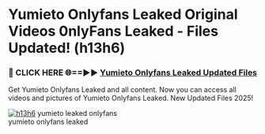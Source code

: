 # Yumieto Onlyfans Leaked Original Videos 0nlyFans Leaked - Files Updated! (h13h6)

<h3>🔴 CLICK HERE 🌐==►► <a href="https://tinyurl.com/x26r9saj" rel="nofollow">Yumieto Onlyfans Leaked Updated Files</a></h3>

Get Yumieto Onlyfans Leaked and all content. Now you can access all videos and pictures of Yumieto Onlyfans Leaked. New Updated Files 2025!

[![h13h6](https://i.imgur.com/LkgZPqh.gif)](https://tinyurl.com/x26r9saj)
yumieto leaked onlyfans<br>
yumieto onlyfans leaked